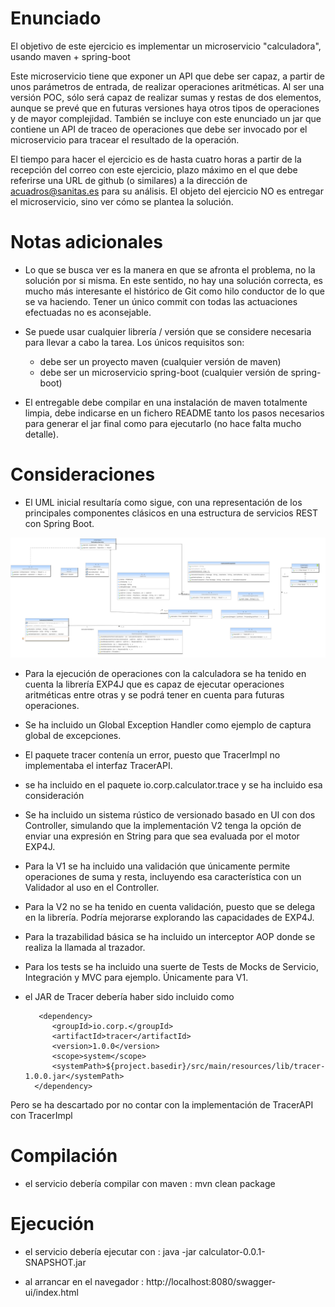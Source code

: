 Enunciado
=================

El objetivo de este ejercicio es implementar un microservicio "calculadora", usando maven + spring-boot

Este microservicio tiene que exponer un API que debe ser capaz, a partir de unos parámetros de entrada, de realizar operaciones aritméticas. Al ser una versión POC, sólo será capaz de realizar sumas y restas de dos elementos, aunque se prevé que en futuras versiones haya otros tipos de operaciones y de mayor complejidad. También se incluye con este enunciado un jar que contiene un API de traceo de operaciones que debe ser invocado por el microservicio para tracear el resultado de la operación.

El tiempo para hacer el ejercicio es de hasta cuatro horas a partir de la recepción del correo con este ejercicio, plazo máximo en el que debe referirse una URL de github (o similares) a la dirección de acuadros@sanitas.es para su análisis. El objeto del ejercicio NO es entregar el microservicio, sino ver cómo se plantea la solución.


Notas adicionales
=================

* Lo que se busca ver es la manera en que se afronta el problema, no la solución por si misma. En este sentido, no hay una solución correcta, es mucho más interesante el histórico de Git como hilo conductor de lo que se va haciendo. Tener un único commit con todas las actuaciones efectuadas no es aconsejable.

* Se puede usar cualquier librería / versión que se considere necesaria para llevar a cabo la tarea. Los únicos requisitos son:
  * debe ser un proyecto maven (cualquier versión de maven)
  * debe ser un microservicio spring-boot (cualquier versión de spring-boot)

* El entregable debe compilar en una instalación de maven totalmente limpia, debe indicarse en un fichero README tanto los pasos necesarios para generar el jar final como para ejecutarlo (no hace falta mucho detalle).


Consideraciones
=================
* El UML inicial resultaría como sigue, con una representación de los principales componentes clásicos en una estructura de servicios REST con Spring Boot.


![alt text](uml.png "UML")

* Para la ejecución de operaciones con la calculadora se ha tenido en cuenta la librería EXP4J que es capaz de ejecutar operaciones aritméticas entre otras y se podrá tener en cuenta para futuras operaciones.

* Se ha incluido un Global Exception Handler como ejemplo de captura global de excepciones.

* El paquete tracer contenía un error, puesto que TracerImpl no implementaba el interfaz TracerAPI.
 * se ha incluido en el paquete io.corp.calculator.trace y se ha incluido esa consideración

* Se ha incluido un sistema rústico de versionado basado en UI con dos Controller, simulando que la implementación V2 tenga la opción de enviar una expresión en String para que sea evaluada por el motor EXP4J.

* Para la V1 se ha incluido una validación que únicamente permite operaciones de suma y resta, incluyendo esa característica con un Validador al uso en el Controller.

* Para la V2 no se ha tenido en cuenta validación, puesto que se delega en la librería. Podría mejorarse explorando las capacidades de EXP4J.

* Para la trazabilidad básica se ha incluido un interceptor AOP donde se realiza la llamada al trazador.

* Para los tests se ha incluido una suerte de Tests de Mocks de Servicio, Integración y MVC para ejemplo. Únicamente para V1.

* el JAR de Tracer debería haber sido incluido como 

         <dependency>
			<groupId>io.corp.</groupId>
			<artifactId>tracer</artifactId>
			<version>1.0.0</version>
			<scope>system</scope>
			<systemPath>${project.basedir}/src/main/resources/lib/tracer-1.0.0.jar</systemPath>
		</dependency>

Pero se ha descartado por no contar con la implementación de TracerAPI con TracerImpl

Compilación
=================
* el servicio debería compilar con maven : mvn clean package

Ejecución
=================
* el servicio debería ejecutar con : java -jar calculator-0.0.1-SNAPSHOT.jar 
 
* al arrancar en el navegador : http://localhost:8080/swagger-ui/index.html
 